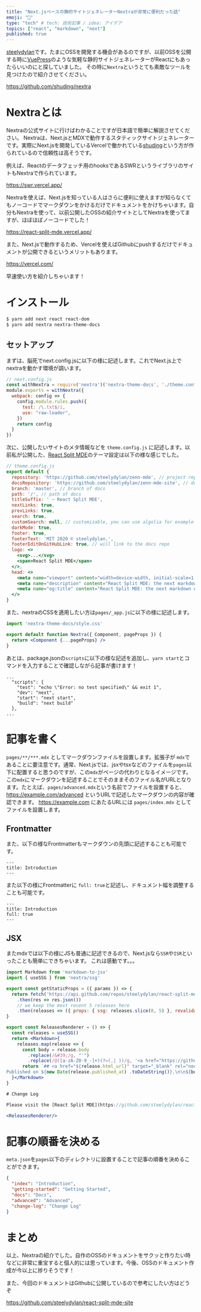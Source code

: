 ```yaml
---
title: "Next.jsベースの静的サイトジェネレーターNextraが非常に便利だった話"
emoji: "📌"
type: "tech" # tech: 技術記事 / idea: アイデア
topics: ["react", "markdown", "next"]
published: true
---
```


[steelydylan](https://twitter.com/steelydylan)です。たまにOSSを開発する機会があるのですが、以前OSSを公開する時に[VuePress](https://vuepress.vuejs.org/)のような気軽な静的サイトジェネレーターがReactにもあったらいいのにと探していました。
その時に`Nextra`というとても素敵なツールを見つけたので紹介させてください。

https://github.com/shuding/nextra

# Nextraとは

Nextraの公式サイトに行けばわかることですが日本語で簡単に解説させてください。
Nextraは、Next.jsとMDXで動作するスタティックサイトジェネレーターです。実際にNext.jsを開発しているVercelで働かれている[shuding](https://github.com/shuding)という方が作られているので信頼性は高そうです。

例えば、Reactのデータフェッチ用のhooksであるSWRというライブラリのサイトもNextraで作られています。

https://swr.vercel.app/

Nextraを使えば、Next.jsを知っている人はさらに便利に使えますが知らなくてもノーコードでマークダウンをかけるだけでドキュメントをかけちゃいます。自分もNextraを使って、以前公開したOSSの紹介サイトとしてNextraを使ってますが、ほぼほぼノーコードでした！

https://react-split-mde.vercel.app/

また、Next.jsで動作するため、Vercelを使えばGithubにpushするだけでドキュメントが公開できるというメリットもあります。

https://vercel.com/


早速使い方を紹介しちゃいます！


# インストール

```sh
$ yarn add next react react-dom
$ yarn add nextra nextra-theme-docs
```

## セットアップ

まずは、脳死でnext.config.jsに以下の様に記述します。これでNext.js上でnextraを動かす環境が調います。

```js:next.config.js
// next.config.js
const withNextra = require('nextra')('nextra-theme-docs', './theme.config.js')
module.exports = withNextra({
  webpack: config => {
    config.module.rules.push({
      test: /\.txt$/i,
      use: "raw-loader",
    })
    return config
  }
})
```

次に、公開したいサイトのメタ情報などを `theme.config.js` に記述します。以前私が公開した、[React Split MDE](https://github.com/steelydylan/react-split-mde)のテーマ設定は以下の様な感じでした。

```jsx
// theme.config.js
export default {
  repository: 'https://github.com/steelydylan/zenn-mde', // project repo
  docsRepository: 'https://github.com/steelydylan/zenn-mde-site', // docs repo
  branch: 'master', // branch of docs
  path: '/', // path of docs
  titleSuffix: ' – React Split MDE',
  nextLinks: true,
  prevLinks: true,
  search: true,
  customSearch: null, // customizable, you can use algolia for example
  darkMode: true,
  footer: true,
  footerText: 'MIT 2020 © steelydylan.',
  footerEditOnGitHubLink: true, // will link to the docs repo
  logo: <>
    <svg>...</svg>
    <span>React Split MDE</span>
  </>,
  head: <>
    <meta name="viewport" content="width=device-width, initial-scale=1.0" />
    <meta name="description" content="React Split MDE: the next markdown editor" />
    <meta name="og:title" content="React Split MDE: the next markdown editor" />
  </>
}
```

また、nextraのCSSを適用したい方は`pages/_app.js`に以下の様に記述します。

```jsx
import 'nextra-theme-docs/style.css'

export default function Nextra({ Component, pageProps }) {
  return <Component {...pageProps} />
}
```

あとは、package.jsonの`scripts`に以下の様な記述を追加し、`yarn start`とコマンドを入力することで確認しながら記事が書けます！

```json: package.json
...
  "scripts": {
    "test": "echo \"Error: no test specified\" && exit 1",
    "dev": "next",
    "start": "next start",
    "build": "next build"
  },
...
```

# 記事を書く

`pages/**/***.mdx` としてマークダウンファイルを設置します。拡張子が `mdx`であることに要注意です。通常、Next.jsでは、jsxやtsxなどのファイルを`pages`以下に配置すると思うのですが、この`mdx`がページの代わりとなるイメージです。この`mdx`にマークダウンを記述することでそのままそのファイル名がURLとなります。たとえば、`pages/advanced.mdx`という名前でファイルを設置すると、https://example.com/advanced というURLで記述したマークダウンの内容が確認できます。
https://example.com にあたるURLには `pages/index.mdx` としてファイルを設置します。

## Frontmatter
また、以下の様なFrontmatterもマークダウンの先頭に記述することも可能です。

```
---
title: Introduction
---
```

また以下の様にFrontmatterに `full: true`と記述し、ドキュメント幅を調整することも可能です。

```
---
title: Introduction
full: true
---
```

## JSX

またmdxでは以下の様にJSも普通に記述できるので、Next.jsなら`SSR`や`ISR`といったことも簡単にできちゃいます。
これは感動です。。。

```jsx
import Markdown from 'markdown-to-jsx'
import { useSSG } from 'nextra/ssg'

export const getStaticProps = ({ params }) => {
  return fetch('https://api.github.com/repos/steelydylan/react-split-mde/releases')
    .then(res => res.json())
    // we keep the most recent 5 releases here
    .then(releases => ({ props: { ssg: releases.slice(0, 5) }, revalidate: 10 }))
}

export const ReleasesRenderer = () => {
  const releases = useSSG()
  return <Markdown>{
    releases.map(release => {
      const body = release.body
        .replace(/&#39;/g, "'")
        .replace(/@([a-zA-Z0-9_-]+)(?=(,| ))/g, '<a href="https://github.com/$1" target="_blank" rel="noopener">@$1</a>')
      return `## <a href="${release.html_url}" target="_blank" rel="noopener">${release.tag_name}</a> 
Published on ${new Date(release.published_at) .toDateString()}.\n\n${body}`}).join('\n\n')
  }</Markdown>
}

# Change Log

Please visit the [React Split MDE](https://github.com/steelydylan/react-split-mde/releases) for all history releases.

<ReleasesRenderer/>
```

# 記事の順番を決める

`meta.json`を`pages`以下のディレクトリに設置することで記事の順番を決めることができます。

```json:meta.json
{
  "index": "Introduction",
  "getting-started": "Getting Started",
  "docs": "Docs",
  "advanced": "Advanced",
  "change-log": "Change Log"
}
```

# まとめ

以上、Nextraの紹介でした。自作のOSSのドキュメントをサクッと作りたい時などに非常に重宝すると個人的には思っています。今後、OSSのドキュメント作成が今以上に捗りそうです！

また、今回のドキュメントはGithubに公開しているので参考にしたい方はどうぞ

https://github.com/steelydylan/react-split-mde-site

